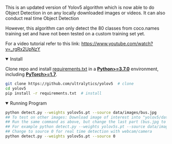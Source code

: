 This is an updated version of Yolov5 algorithm which is now able to do Object Detection in on any locally downloaded images or videos.
It can also conduct real time Object Detection


However, this algorithm can only detect the 80 classes from coco.names training set and have not been tested on a custom training set yet.


For a video tutorial refer to this link: https://www.youtube.com/watch?v=_rgRx2UpNzY



<details open>
<summary>Install</summary>

Clone repo and install [requirements.txt](https://github.com/ultralytics/yolov5/blob/master/requirements.txt) in a
[**Python>=3.7.0**](https://www.python.org/) environment, including
[**PyTorch>=1.7**](https://pytorch.org/get-started/locally/).

```bash
git clone https://github.com/ultralytics/yolov5  # clone
cd yolov5
pip install -r requirements.txt  # install
```

<details open>
<summary>Running Program</summary>

```bash
python detect.py --weights yolov5s.pt --source data/images/bus.jpg
## To test on other images: Download image of interest into "yolov5/data/images" in .jpg or .mp4 format
## Run the same command as above, but change the last part (bus.jpg to car.jpg or fish.mp4) accordingly
## For example python detect.py --weights yolov5s.pt --source data/images/car.jpg
## Change to source 0 for real time detection with webcam/camera
python detect.py --weights yolov5s.pt --source 0
```

